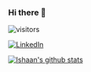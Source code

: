 ### Hi there 👋

<!--
**IshaanG/IshaanG** is a ✨ _special_ ✨ repository because its `README.md` (this file) appears on your GitHub profile.

Here are some ideas to get you started:

- 🔭 I’m currently working on ...
- 🌱 I’m currently learning ...
- 👯 I’m looking to collaborate on ...
- 🤔 I’m looking for help with ...
- 💬 Ask me about ...
- 📫 How to reach me: ...
- 😄 Pronouns: ...
- ⚡ Fun fact: ...
-->
![visitors](https://visitor-badge.glitch.me/badge?page_id=IshaanG.IshaanG)

<a href="https://www.linkedin.com/in/ishaang12"><img src="https://img.shields.io/badge/LinkedIn--_.svg?style=social&logo=linkedin" alt="LinkedIn"></a>


[![Ishaan's github stats](https://github-readme-stats.vercel.app/api?username=IshaanG&count_private=true&show_icons=true)](https://github.com/anuraghazra/github-readme-stats)
 
